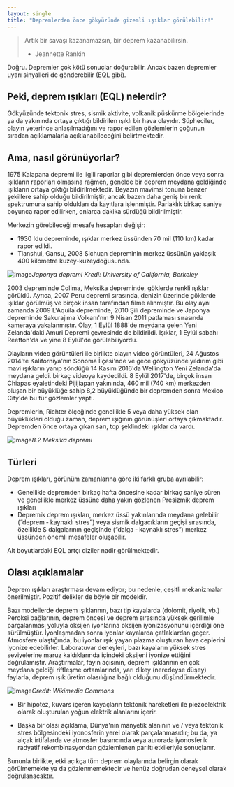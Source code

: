 ```yaml
---
layout: single
title: "Depremlerden önce gökyüzünde gizemli ışıklar görülebilir!"
---
```

> Artık bir savaşı kazanamazsın, bir deprem kazanabilirsin.
> - Jeannette Rankin

Doğru. Depremler çok kötü sonuçlar doğurabilir. Ancak bazen depremler uyarı sinyalleri de gönderebilir (EQL gibi).

Peki, deprem ışıkları (EQL) nelerdir?
-
Gökyüzünde tektonik stres, sismik aktivite, volkanik püskürme bölgelerinde ya da yakınında ortaya çıktığı bildirilen ışıklı bir hava olayıdır. Şüpheciler, olayın yeterince anlaşılmadığını ve rapor edilen gözlemlerin çoğunun sıradan açıklamalarla açıklanabileceğini belirtmektedir.

Ama, nasıl görünüyorlar?
-
1975 Kalapana depremi ile ilgili raporlar gibi depremlerden önce veya sonra ışıkların raporları olmasına rağmen, genelde bir deprem meydana geldiğinde ışıkların ortaya çıktığı bildirilmektedir. Beyazın mavimsi tonuna benzer şekillere sahip olduğu bildirilmiştir, ancak bazen daha geniş bir renk spektrumuna sahip oldukları da kayıtlara işlenmiştir. Parlaklık birkaç saniye boyunca rapor edilirken, onlarca dakika sürdüğü bildirilmiştir.

Merkezin görebileceği mesafe hesapları değişir:

- 1930 Idu depreminde, ışıklar merkez üssünden 70 mil (110 km) kadar rapor edildi.
- Tianshui, Gansu, 2008 Sichuan depreminin merkez üssünün yaklaşık 400 kilometre kuzey-kuzeydoğusunda.

![image](http://ichef.bbci.co.uk/wwfeatures/wm/live/624_351/images/live/p0/33/j9/p033j9fw.jpg)*Japonya depremi Kredi: University of California, Berkeley*

<script async src="//pagead2.googlesyndication.com/pagead/js/adsbygoogle.js"></script>
<ins class="adsbygoogle"
     style="display:block; text-align:center;"
     data-ad-layout="in-article"
     data-ad-format="fluid"
     data-ad-client="ca-pub-7868661326160958"
     data-ad-slot="3072558811"></ins>
<script>
     (adsbygoogle = window.adsbygoogle || []).push({});
</script>

2003 depreminde Colima, Meksika depreminde, göklerde renkli ışıklar görüldü. Ayrıca, 2007 Peru depremi sırasında, denizin üzerinde göklerde ışıklar görülmüş ve birçok insan tarafından filme alınmıştır. Bu olay aynı zamanda 2009 L'Aquila depreminde, 2010 Şili depreminde ve Japonya depreminde Sakurajima Volkanı'nın 9 Nisan 2011 patlaması sırasında kameraya yakalanmıştır. Olay, 1 Eylül 1888'de meydana gelen Yeni Zelanda'daki Amuri Depremi çevresinde de bildirildi. Işıklar, 1 Eylül sabahı Reefton'da ve yine 8 Eylül'de görülebiliyordu.

Olayların video görüntüleri ile birlikte olayın video görüntüleri, 24 Ağustos 2014'te Kaliforniya'nın Sonoma İlçesi'nde ve gece gökyüzünde yıldırım gibi mavi ışıkların yanıp söndüğü 14 Kasım 2016'da Wellington Yeni Zelanda'da meydana geldi. birkaç videoya kaydedildi. 8 Eylül 2017'de, birçok insan Chiapas eyaletindeki Pijijiapan yakınında, 460 mil (740 km) merkezden oluşan bir büyüklüğe sahip 8,2 büyüklüğünde bir depremden sonra Mexico City'de bu tür gözlemler yaptı.

Depremlerin, Richter ölçeğinde genellikle 5 veya daha yüksek olan büyüklükleri olduğu zaman, deprem ışığının görünüşleri ortaya çıkmaktadır. Depremden önce ortaya çıkan sarı, top şeklindeki ışıklar da vardı.

![image](https://thumbor.forbes.com/thumbor/1280x868/https%3A%2F%2Fblogs-images.forbes.com%2Ftrevornace%2Ffiles%2F2017%2F09%2Fearthquake-light-1200x751.jpg)*8.2 Meksika depremi*

Türleri
-
Deprem ışıkları, görünüm zamanlarına göre iki farklı gruba ayrılabilir:
- Genellikle depremden birkaç hafta öncesine kadar birkaç saniye süren ve genellikle merkez üssüne daha yakın gözlenen Presizmik deprem ışıkları
- Depremik deprem ışıkları, merkez üssü yakınlarında meydana gelebilir (“deprem ‐ kaynaklı stres”) veya sismik dalgacıkların geçişi sırasında, özellikle S dalgalarının geçişinde (“dalga ‐ kaynaklı stres”) merkez üssünden önemli mesafeler oluşabilir.

Alt boyutlardaki EQL artçı diziler nadir görülmektedir.

<script async src="//pagead2.googlesyndication.com/pagead/js/adsbygoogle.js"></script>
<ins class="adsbygoogle"
     style="display:block; text-align:center;"
     data-ad-layout="in-article"
     data-ad-format="fluid"
     data-ad-client="ca-pub-7868661326160958"
     data-ad-slot="3072558811"></ins>
<script>
     (adsbygoogle = window.adsbygoogle || []).push({});
</script>

Olası açıklamalar
-
Deprem ışıkları araştırması devam ediyor; bu nedenle, çeşitli mekanizmalar önerilmiştir. Pozitif delikler de böyle bir modeldir.

Bazı modellerde deprem ışıklarının, bazı tip kayalarda (dolomit, riyolit, vb.) Peroksi bağlarının, deprem öncesi ve deprem sırasında yüksek gerilimle parçalanması yoluyla oksijen iyonlarına oksijen iyonizasyonunu içerdiği öne sürülmüştür. İyonlaşmadan sonra iyonlar kayalarda çatlaklardan geçer. Atmosfere ulaştığında, bu iyonlar ışık yayan plazma oluşturan hava ceplerini iyonize edebilirler. Laboratuvar deneyleri, bazı kayaların yüksek stres seviyelerine maruz kaldıklarında içindeki oksijeni iyonize ettiğini doğrulamıştır. Araştırmalar, fayın açısının, deprem ışıklarının en çok meydana geldiği riftleşme ortamlarında, yarı dikey (neredeyse düşey) faylarla, deprem ışık üretim olasılığına bağlı olduğunu düşündürmektedir.

![image](https://upload.wikimedia.org/wikipedia/commons/9/9f/How_EQL_form.gif)*Credit: Wikimedia Commons*

- Bir hipotez, kuvars içeren kayaçların tektonik hareketleri ile piezoelektrik olarak oluşturulan yoğun elektrik alanlarını içerir.

- Başka bir olası açıklama, Dünya'nın manyetik alanının ve / veya tektonik stres bölgesindeki iyonosferin yerel olarak parçalanmasıdır; bu da, ya alçak irtifalarda ve atmosfer basıncında veya aurorada iyonosferik radyatif rekombinasyondan gözlemlenen parıltı etkileriyle sonuçlanır.

Bununla birlikte, etki açıkça tüm deprem olaylarında belirgin olarak görülmemekte ya da gözlenmemektedir ve henüz doğrudan deneysel olarak doğrulanacaktır.
